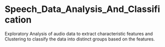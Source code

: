 # Speech_Data_Analysis_And_Classification
Exploratory Analysis of audio data to extract characteristic features and Clustering to classify the data into distinct groups based on the features.
